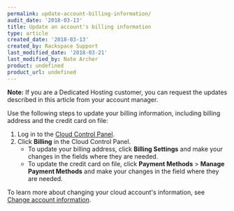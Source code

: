 ```yaml
---
permalink: update-account-billing-information/
audit_date: '2018-03-13'
title: Update an account's billing information
type: article
created_date: '2018-03-13'
created_by: Rackspace Support
last_modified_date: '2018-03-21'
last_modified_by: Nate Archer
product: undefined
product_url: undefined
---
```


**Note:** If you are a Dedicated Hosting customer, you can request the updates described in this article from your account manager.

Use the following steps to update your billing information, including billing address and the credit card on file:

1. Log in to the [Cloud Control Panel](https://mycloud.rackspace.com/).
2. Click **Billing** in the Cloud Control Panel.
   - To update your billing address, click **Billing Settings** and make your changes in the fields where they are needed.
   - To update the credit card on file, click **Payment Methods** > **Manage Payment Methods** and make your changes in the field where they are needed.

To learn more about changing your cloud account's information, see
[Change account information](/how-to/change-account-information).
